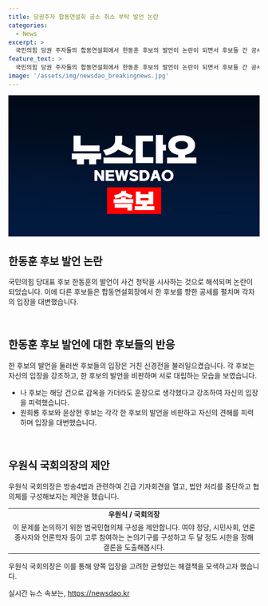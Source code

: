 ```yaml
---
title: 당권주자 합동연설회 공소 취소 부탁 발언 논란
categories:
  - News
excerpt: >
  국민의힘 당권 주자들의 합동연설회에서 한동훈 후보의 발언이 논란이 되면서 후보들 간 공세가 고조되고 있습니다. 또한, 우원식 국회의장이 방송4법을 둘러싼 여야 간 대립을 해소하기 위해 범국민 논의기구를 제안하는 등 국회 상황도 촉박한 상황입니다.
feature_text: >
  국민의힘 당권 주자들의 합동연설회에서 한동훈 후보의 발언이 논란이 되면서 후보들 간 공세가 고조되고 있습니다. 또한, 우원식 국회의장이 방송4법을 둘러싼 여야 간 대립을 해소하기 위해 범국민 논의기구를 제안하는 등 국회 상황도 촉박한 상황입니다.
image: '/assets/img/newsdao_breakingnews.jpg'
---
```


<p><img src="/assets/img/newsdao_breakingnews.jpg" alt="implanttips 속보" /></p>

<h2 data-ke-size="size26">한동훈 후보 발언 논란</h2>

<p>국민의힘 당대표 후보 한동훈의 발언이 사건 청탁을 시사하는 것으로 해석되며 논란이 되었습니다. 이에 다른 후보들은 합동연설회장에서 한 후보를 향한 공세를 펼치며 각자의 입장을 대변했습니다.</p>

<p data-ke-size="size16">&nbsp;</p>

<h2 data-ke-size="size26">한동훈 후보 발언에 대한 후보들의 반응</h2>

<p>한 후보의 발언을 둘러싼 후보들의 입장은 거친 신경전을 불러일으켰습니다. 각 후보는 자신의 입장을 강조하고, 한 후보의 발언을 비판하며 서로 대립하는 모습을 보였습니다.</p>

<ul>
    <li>나 후보는 해당 건으로 감옥을 가더라도 훈장으로 생각했다고 강조하여 자신의 입장을 피력했습니다.</li>
    <li>원희룡 후보와 윤상현 후보는 각각 한 후보의 발언을 비판하고 자신의 견해를 피력하며 입장을 대변했습니다.</li>
</ul>

<p data-ke-size="size16">&nbsp;</p>

<h2 data-ke-size="size26">우원식 국회의장의 제안</h2>

<p>우원식 국회의장은 방송4법과 관련하여 긴급 기자회견을 열고, 법안 처리를 중단하고 협의체를 구성해보자는 제안을 했습니다. </p>

<table>
    <tr>
        <td style="text-align: center; height: 17px;"><b>우원식 / 국회의장</b></td>
    </tr>
    <tr>
        <td style="text-align: center; height: 17px;">이 문제를 논의하기 위한 범국민협의체 구성을 제안합니다. 여야 정당, 시민사회, 언론종사자와 언론학자 등이 고루 참여하는 논의기구를 구성하고 두 달 정도 시한을 정해 결론을 도출해봅시다.</td>
    </tr>
</table>

<p data-ke-size="size16">우원식 국회의장은 이를 통해 양쪽 입장을 고려한 균형있는 해결책을 모색하고자 했습니다.</p>
실시간 뉴스 속보는, <a href="https://newsdao.kr" rel="dofollow">https://newsdao.kr</a>


